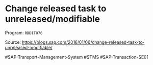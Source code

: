 # Change released task to unreleased/modifiable

Program: `RDDIT076`

Source: https://blogs.sap.com/2016/01/06/change-released-task-to-unreleased-modifiable/

\#SAP-Transport-Management-System \#STMS #SAP-Transaction-SE01